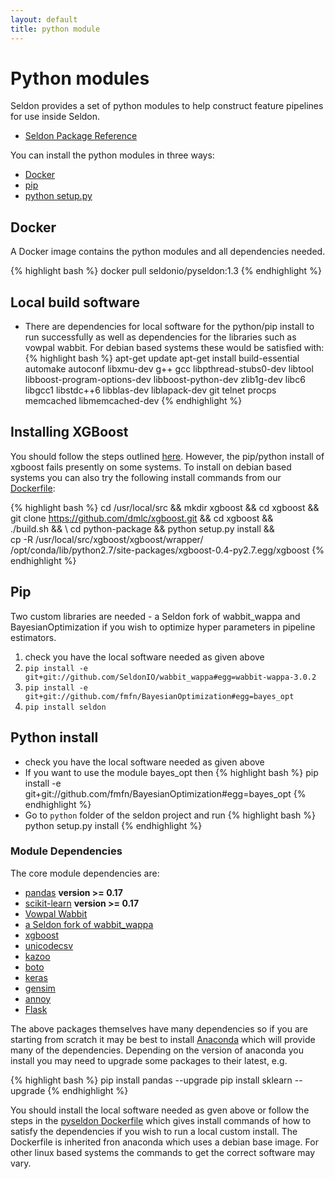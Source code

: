 ```yaml
---
layout: default
title: python module
---
```


# Python modules
Seldon provides a set of python modules to help construct feature pipelines for use inside Seldon.

 * [Seldon Package Reference](/python/index.html)

You can install the python modules in three ways:

 * [Docker](#docker)
 * [pip](#pip)
 * [python setup.py](#python-setup)


## Docker<a name="docker"></a>

A Docker image contains the python modules and all dependencies needed. 

{% highlight bash %}
   docker pull seldonio/pyseldon:1.3
{% endhighlight %}

## Local build software

 * There are dependencies for local software for the python/pip install to run successfully as well as dependencies for the libraries such as vowpal wabbit. For debian based systems these would be satisfied with:
{% highlight bash %}
apt-get update
apt-get install build-essential automake autoconf libxmu-dev g++ gcc libpthread-stubs0-dev libtool libboost-program-options-dev libboost-python-dev zlib1g-dev libc6 libgcc1 libstdc++6 libblas-dev liblapack-dev git telnet procps memcached libmemcached-dev
{% endhighlight %}

## Installing XGBoost

You should follow the steps outlined [here](https://github.com/dmlc/xgboost/tree/master/python-package). However, the pip/python install of xgboost fails presently on some systems. To install on debian based systems you can also try the following install commands from our [Dockerfile](https://github.com/SeldonIO/seldon-server/blob/master/python/docker/pyseldon/Dockerfile):

{% highlight bash %}
cd /usr/local/src && mkdir xgboost && cd xgboost && \
    git clone https://github.com/dmlc/xgboost.git && cd xgboost && \
    ./build.sh && \ 
    cd python-package  && python setup.py install && \
    cp -R /usr/local/src/xgboost/xgboost/wrapper/ /opt/conda/lib/python2.7/site-packages/xgboost-0.4-py2.7.egg/xgboost
{% endhighlight %}

## Pip<a name="pip"></a>

Two custom libraries are needed - a Seldon fork of wabbit_wappa and BayesianOptimization if you wish to optimize hyper parameters in pipeline estimators.

 1. check you have the local software needed as given above
 1. ```pip install -e git+git://github.com/SeldonIO/wabbit_wappa#egg=wabbit-wappa-3.0.2```
 1. ```pip install -e git+git://github.com/fmfn/BayesianOptimization#egg=bayes_opt```
 1. ```pip install seldon```


## Python install<a name="python-setup"></a>

 * check you have the local software needed as given above
 * If you want to use the module bayes_opt then 
    {% highlight bash %}
      pip install -e git+git://github.com/fmfn/BayesianOptimization#egg=bayes_opt
    {% endhighlight %}
 * Go to  ```python``` folder of the seldon project and run
{% highlight bash %}
 python setup.py install
{% endhighlight %}

### Module Dependencies

The core module dependencies are:

  * [pandas](http://pandas.pydata.org/) **version >= 0.17**
  * [scikit-learn](http://scikit-learn.org/stable/) **version >= 0.17**
  * [Vowpal Wabbit](https://github.com/JohnLangford/vowpal_wabbit/wiki)
  * [a Seldon fork of wabbit_wappa](https://github.com/SeldonIO/wabbit_wappa)
  * [xgboost](https://github.com/dmlc/xgboost)
  * [unicodecsv](https://github.com/jdunck/python-unicodecsv)
  * [kazoo](https://kazoo.readthedocs.org/en/latest/)
  * [boto](https://github.com/boto/boto)
  * [keras](https://github.com/fchollet/keras)
  * [gensim](https://radimrehurek.com/gensim/)
  * [annoy](https://github.com/spotify/annoy)
  * [Flask](http://flask.pocoo.org/)

The above packages themselves have many dependencies so if you are starting from scratch it may be best to install [Anaconda](http://continuum.io/downloads) which will provide many of the dependencies. Depending on the version of anaconda you install you may need to upgrade some packages to their latest, e.g.

{% highlight bash %}
pip install pandas --upgrade
pip install sklearn --upgrade
{% endhighlight %}

You should install the local software needed as gven above or follow the steps in the [pyseldon Dockerfile](https://github.com/SeldonIO/seldon-server/blob/master/python/docker/pyseldon/Dockerfile) which gives install commands of how to satisfy the dependencies if you wish to run a local custom install. The Dockerfile is inherited fron anaconda which uses a debian base image. For other linux based systems the commands to get the correct software may vary.




